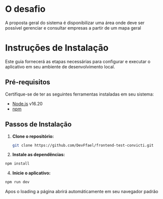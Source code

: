 # O desafio
A proposta geral do sistema é disponibilizar uma área onde deve ser possível gerenciar e consultar 
empresas a partir de um mapa geral

# Instruções de Instalação 

Este guia fornecerá as etapas necessárias para configurar e executar o aplicativo em seu ambiente de desenvolvimento local.

## Pré-requisitos

Certifique-se de ter as seguintes ferramentas instaladas em seu sistema:

- [Node.js](https://nodejs.org) v16.20
- [npm](https://www.npmjs.com/) 

## Passos de Instalação

1. **Clone o repositório:**

   ```sh
   git clone https://github.com/DevFfael/frontend-test-convicti.git
   ```
2. **Instale as dependências:**

  ```sh 
  npm install
  ```

4. **Inicie o aplicativo:**

  ```sh 
  npm run dev
  ```
Apos o loading a página abrirá automáticamente em seu navegador padrão
